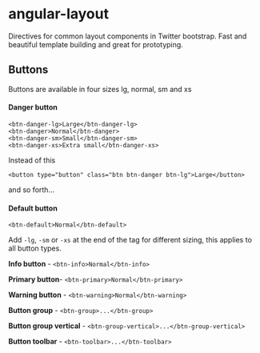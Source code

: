 # angular-layout

Directives for common layout components in Twitter bootstrap. 
Fast and beautiful template building and great for prototyping.

## Buttons

Buttons are available in four sizes lg, normal, sm and xs

#### Danger button
```
<btn-danger-lg>Large</btn-danger-lg>
<btn-danger>Normal</btn-danger>
<btn-danger-sm>Small</btn-danger-sm>
<btn-danger-xs>Extra small</btn-danger-xs>
```
Instead of this
```
<button type="button" class="btn btn-danger btn-lg">Large</button>
```
and so forth...
#### Default button
``<btn-default>Normal</btn-default>``

Add ``-lg``, ``-sm`` or ``-xs`` at the end of the tag for different sizing, this applies to all button types.

**Info button** - `<btn-info>Normal</btn-info>`

**Primary button**- `<btn-primary>Normal</btn-primary>`

**Warning button** - `<btn-warning>Normal</btn-warning>`

**Button group** - `<btn-group>...</btn-group>`

**Button group vertical** - `<btn-group-vertical>...</btn-group-vertical>`

**Button toolbar** - `<btn-toolbar>...</btn-toolbar>` 

